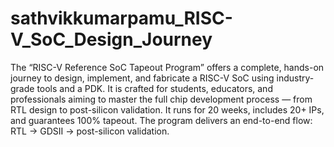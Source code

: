 # sathvikkumarpamu_RISC-V_SoC_Design_Journey
The “RISC-V Reference SoC Tapeout Program” offers a complete, hands-on journey to design, implement, and fabricate a RISC-V SoC using industry-grade tools and a PDK.
It is crafted for students, educators, and professionals aiming to master the full chip development process — from RTL design to post-silicon validation.
It runs for 20 weeks, includes 20+ IPs, and guarantees 100% tapeout.
The program delivers an end-to-end flow: RTL → GDSII → post-silicon validation.
